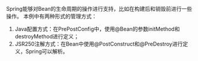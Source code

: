 Spring能够对Bean的生命周期的操作进行支持，比如在构建后和销毁前进行一些操作。
本例中有两种形式的管理方式：
1. Java配置方式：在PrePostConfig中，使用@Bean的参数initMethod和destroyMethod进行定义；
2. JSR250注解方式：在Bean中使用@PostConstruct和@PreDestroy进行定义，Spring可以解析。